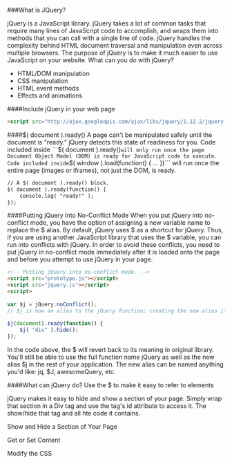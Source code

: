 ###What is JQuery?

jQuery is a JavaScript library. jQuery takes a lot of common tasks that require many lines of JavaScript code to accomplish, and wraps them into methods that you can call with a single line of code. jQuery handles the complexity behind HTML document traversal and manipulation even across multiple browsers. The purpose of jQuery is to make it much easier to use JavaScript on your website.
What can you do with jQuery?
 * HTML/DOM manipulation
 * CSS manipulation
 * HTML event methods
 * Effects and animations

####Include jQuery in your web page
```html
<script src="http://ajax.googleapis.com/ajax/libs/jquery/1.12.2/jquery.min.js"></script>
```
 
####$( document ).ready()
A page can't be manipulated safely until the document is "ready." jQuery detects this state of readiness for you. Code included inside ```$( document ).ready()``` will only run once the page Document Object Model (DOM) is ready for JavaScript code to execute. Code included inside ```$( window ).load(function() { ... })``` will run once the entire page (images or iframes), not just the DOM, is ready.

```html
// A $( document ).ready() block.
$( document ).ready(function() {
    console.log( "ready!" );
});
```

####Putting jQuery Into No-Conflict Mode
When you put jQuery into no-conflict mode, you have the option of assigning a new variable name to replace the $ alias. By default, jQuery uses $ as a shortcut for jQuery. Thus, if you are using another JavaScript library that uses the $ variable, you can run into conflicts with jQuery. In order to avoid these conflicts, you need to put jQuery in no-conflict mode immediately after it is loaded onto the page and before you attempt to use jQuery in your page.

```html
<!-- Putting jQuery into no-conflict mode. -->
<script src="prototype.js"></script>
<script src="jquery.js"></script>
<script>
 
var $j = jQuery.noConflict();
// $j is now an alias to the jQuery function; creating the new alias is optional.
 
$j(document).ready(function() {
    $j( "div" ).hide();
});
```
In the code above, the $ will revert back to its meaning in original library. You'll still be able to use the full function name jQuery as well as the new alias $j in the rest of your application. The new alias can be named anything you'd like: jq, $J, awesomeQuery, etc.

####What can jQuery do?
Use the $ to make it easy to refer to elements

jQuery makes it easy to hide and show a section of your page. Simply wrap that section in a Div tag and use the tag's id attribute to access it. The show/hide that tag and all hte code it contains.

Show and Hide a Section of Your Page

Get or Set Content

Modify the CSS

